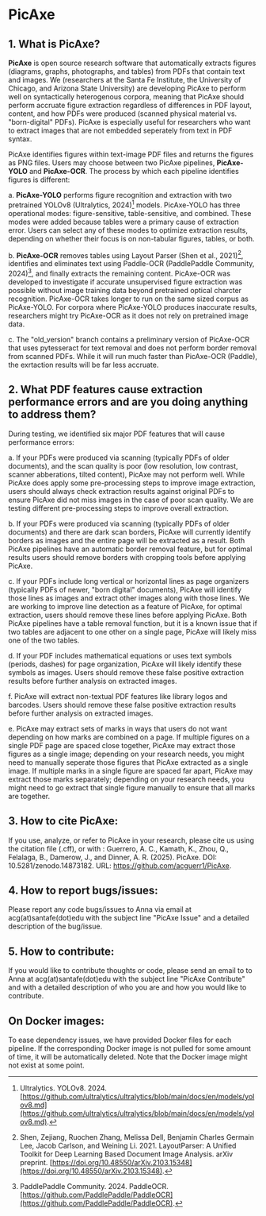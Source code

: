 # PicAxe

## 1. What is PicAxe?

**PicAxe** is open source research software that automatically extracts figures (diagrams, graphs, photographs, and tables) from PDFs that contain text and images. We (researchers at the Santa Fe Institute, the University of Chicago, and Arizona State University) are developing PicAxe to perform well on syntactically heterogenous corpora, meaning that PicAxe should perform accruate figure extraction regardless of differences in PDF layout, content, and how PDFs were produced (scanned physical material vs. "born-digital" PDFs). PicAxe is especially useful for researchers who want to extract images that are not embedded seperately from text in PDF syntax.

PicAxe identifies figures within text-image PDF files and returns the figures as PNG files. Users may choose between two PicAxe pipelines, **PicAxe-YOLO** and **PicAxe-OCR**. The process by which each pipeline identifies figures is different:

a. **PicAxe-YOLO** performs figure recognition and extraction with two pretrained YOLOv8 (Ultralytics, 2024)[^1] models. PicAxe-YOLO has three operational modes: figure-sensitive, table-sensitive, and combined. These modes were added because tables were a primary cause of extraction error. Users can select any of these modes to optimize extraction results, depending on whether their focus is on non-tabular figures, tables, or both.

b. **PicAxe-OCR** removes tables using Layout Parser (Shen et al., 2021)[^2], identifies and eliminates text using Paddle-OCR (PaddlePaddle Community, 2024)[^3], and finally extracts the remaining content. PicAxe-OCR was developed to investigate if accurate unsupervised figure extraction was possible without image training data beyond pretrained optical charcter recognition. PicAxe-OCR takes longer to run on the same sized corpus as PicAxe-YOLO. For corpora where PicAxe-YOLO produces inaccurate results, researchers might try PicAxe-OCR as it does not rely on pretrained image data.

c. The "old_version" branch contains a preliminary version of PicAxe-OCR that uses pytesseract for text removal and does not perform border removal from scanned PDFs. While it will run much faster than PicAxe-OCR (Paddle), the exrtaction results will be far less accruate.

   
## 2. What PDF features cause extraction performance errors and are you doing anything to address them?
   
During testing, we identified six major PDF features that will cause performance errors:

a. If your PDFs were produced via scanning (typically PDFs of older documents), and the scan quality is poor (low resolution, low contrast, scanner abberations, tilted content), PicAxe may not perform well. While PicAxe does apply some pre-processing steps to improve image extraction, users should always check extraction results against original PDFs to ensure PicAxe did not miss images in the case of poor scan quality. We are testing different pre-processing steps to improve overall extraction.

b. If your PDFs were produced via scanning (typically PDFs of older documents) and there are dark scan borders, PicAxe will currently identify borders as images and the entire page will be extracted as a result. Both PicAxe pipelines have an automatic border removal feature, but for optimal results users should remove borders with cropping tools before applying PicAxe. 

c. If your PDFs include long vertical or horizontal lines as page organizers (typically PDFs of newer, "born digital" documents), PicAxe will identify those lines as images and extract other images along with those lines. We are working to improve line detection as a feature of PicAxe, for optimal extraction, users should remove these lines before applying PicAxe. Both PicAxe pipelines have a table removal function, but it is a known issue that if two tables are adjacent to one other on a single page, PicAxe will likely miss one of the two tables.

d. If your PDF includes mathematical equations or uses text symbols (periods, dashes) for page organization, PicAxe will likely identify these symbols as images. Users should remove these false positive extraction results before further analysis on extracted images.

f. PicAxe will extract non-textual PDF features like library logos and barcodes. Users should remove these false positive extraction results before further analysis on extracted images.
       
e. PicAxe may extract sets of marks in ways that users do not want depending on how marks are combined on a page. If multiple figures on a single PDF page are spaced close together, PicAxe may extract those figures as a single image; depending on your research needs, you might need to manually seperate those figures that PicAxe extracted as a single image. If multiple marks in a single figure are spaced far apart, PicAxe may extract those marks separately; depending on your research needs, you might need to go extract that single figure manually to ensure that all marks are together.

## 3. How to cite PicAxe: 

If you use, analyze, or refer to PicAxe in your research, please cite us using the citation file (.cff), or with : Guerrero, A. C., Kamath, K., Zhou, Q., Felalaga, B., Damerow, J., and Dinner, A. R. (2025). PicAxe. DOI: 10.5281/zenodo.14873182. URL: https://github.com/acguerr1/PicAxe. 

## 4. How to report bugs/issues: 

Please report any code bugs/issues to Anna via email at acg(at)santafe(dot)edu with the subject line "PicAxe Issue" and a detailed description of the bug/issue.

## 5. How to contribute:

If you would like to contribute thoughts or code, please send an email to to Anna at acg(at)santafe(dot)edu with the subject line "PicAxe Contribute" and with a detailed description of who you are and how you would like to contribute.

## On Docker images:

To ease dependency issues, we have provided Docker files for each pipeline. If the corresponding Docker image is not pulled for some amount of time, it will be automatically deleted. Note that the Docker image might not exist at some point. 


[^1]: Ultralytics. YOLOv8. 2024. [https://github.com/ultralytics/ultralytics/blob/main/docs/en/models/yolov8.md](https://github.com/ultralytics/ultralytics/blob/main/docs/en/models/yolov8.md).
[^2]: Shen, Zejiang, Ruochen Zhang, Melissa Dell, Benjamin Charles Germain Lee, Jacob Carlson, and Weining Li. 2021. LayoutParser: A Unified Toolkit for Deep Learning Based Document Image Analysis. arXiv preprint. [https://doi.org/10.48550/arXiv.2103.15348](https://doi.org/10.48550/arXiv.2103.15348).
[^3]: PaddlePaddle Community. 2024. PaddleOCR. [https://github.com/PaddlePaddle/PaddleOCR](https://github.com/PaddlePaddle/PaddleOCR).

